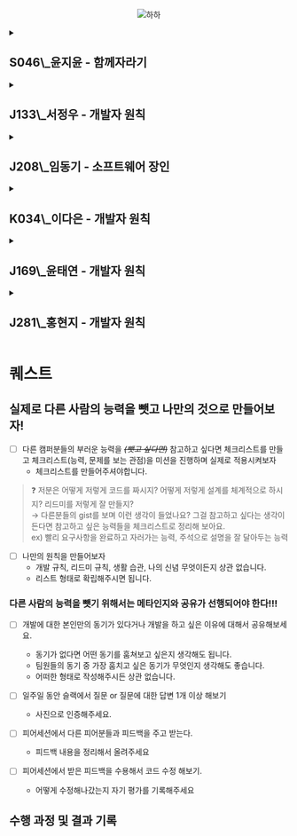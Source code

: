 <p align="center">
  <img src=https://github.com/user-attachments/assets/c8c17287-7b8d-4bbb-97a8-8289b315a40c alt="하하"/>
</p>

<details>
 <summary><h2>S046\_윤지윤 - 함께자라기</h2></summary>
<div markdown="1">
<pre>
- 인상적이었던 부분
  어떻게 하면 성장할까?
  - 자주 실패하고, 자주 피드백 받아라.
    → 어떤 부분을 개선할 수 있는지 살펴보며 현명하게 자신을 발전 시켜라
</pre>
</div>
</details>

<details>
 <summary><h2>J133\_서정우 - 개발자 원칙</h2></summary>
<div markdown="1">
<pre>
- 와닿는 내용
  - 2장 제목 - 오류를 만났을 때가 가장 성장하기 좋을 때다.
  - 오류를 만났을 때 가장 빠르게 해결하는 방법이 구글링, 스택오버플로우에서 찾아보는 게 문제해결속도는 가장 빠른 방법
    → but, 때로는 소스코드 부분에서 분석하고 스스로 해결하려고 하는 게 성장에 더 도움이 된다.
  - 오픈소스를 쓰다가 오류가 났는데, 아무도 이러한 오류에 대한 글을 못찾아서 자기가 해결하고 올리는 방식에서 오는 성취감
- 에러를 읽는 능력을 기르려고 해서 와닿았었다.
</pre>
</div>
</details>

<details>
 <summary><h2>J208\_임동기 - 소프트웨어 장인</h2></summary>
<div markdown="1">
<pre>
- 90년대에 일찍이 코딩을 시작해 자신감에 차있던 사람 → 회사에 들어가면서 겪게된 일화가 머릿말에 적혀져 있었음
  - 그당시에는 로우코드를 작성해야지만 진짜 프로그래머로 인정해주는 분위기였고, 이 사람도 그렇게 생각하는 사람
  - 일 잘하는 팀장님이 있다는 소문을 듣고 같이 일을 하게 되었는데 처음 업무를 받아 일을 하게 되었는데 모든 코드를 반박당했다고 함
    - 중요하다고 생각했던 가치관이 무너지던 순간이었음
  - 나를 좋은 코드를 짤 수 있게 인도해주는 사람이 흔치 않다는 걸 깨닫고 마인드셋을 바꿔 작업을 시작했다
⇒ 협업이랑 혼자 공부하는 건 다르다 생각함.
⇒ 일을 할 땐 다른 사람들을 고려하여 코드를 짜는 게 중요하다고 생각
- 어렵게 짜는 게 내 실력을 뽐낼 수 있다라는 문화에서 현재는 다른 사람들이 코드를 볼 수 있게 하는 게 중요해진 문화로 변하는 것처럼 변한다
</pre>
</div>
</details>

<details>
 <summary><h2>K034\_이다은 - 개발자 원칙</h2></summary>
<div markdown="1">
<pre>
- 와닿는 구절
  - 망설일 바에는 실패하자
  - 프로그래머에게 요구되는 건 100점이 아닌 80~90점짜리 프로그램을 **기한내**에 완성하는 것이다.
    - 단순히 코드를 잘 짠다고 좋은 프로그래머는 아니다 생각
  - 나만의 원칙을 찾자
    - 개발을 하다보면 선택의 순간이 많이 온다고 생각
    - `우리가 선택을 하지 못하고 고민을 하는 이유는 개발을 하는데에 있어서 원칙이 없기 때문이다`
    - 아주 사소한 것이라도 개발 안에서 나만의 원칙을 만들어야겠다고 생각
  - 제어할 수 없는 것에 의존하지 말아라
    - 프로그램 내에서 제어할 수 있는 범위내에 있는 것만 의존해라
    - 외부적인 라이브러리에 너무 의존하고 있었던 건 아닐까..?
</pre>
</div>
</details>

<details>
 <summary><h2>J169\_윤태연 - 개발자 원칙</h2></summary>
<div markdown="1">
<pre>
- 1장 제목이 덕업일치를 넘어
  - 개인적으로 개발에 재미를 가지고 있다는 동기를 가지고 있었어서 이 챕터에 흥미가 갔다.
  - 재미는 강력한 동기이긴 하지만, 방향성이 중요하다
    → 어떻게 방향을 잡아야할까? 저자도 고민이 있던 것 같아서 공감이 갔다.
  - 연대에서 많은 것을 배우고, 활동을 하고 도움을 주고 받는 활동을 하며 역량과 인식같은 것을 깨달은 것이 있다고 하셨음
    → 나도 재미를 추구하면서도 방향성을 사람들을 도와주는 것으로 잡아보자(재미에 대한 동기에 대한 방향성을 잃지 않은 채로)
</pre>
</div>
</details>

<details>
 <summary><h2>J281\_홍현지 - 개발자 원칙</h2></summary>
<div markdown="1">
<pre>
- 프로그래머라고 프로그래밍만 잘해선 안됨
  - 여러 사람들에게 설명하고, 협상하고, 계획도 세워야함
  - 난관을 해치고 목표를 달성하며 이를 위해 여러 결정도 스스로 내려야함
- 적정 기술 선택
  - www 배포 이후 고수준 언어와 웹을 만드는 프레임워크가 발달되었음
  - 80년대는 진짜 프로그래머라 부르는 하드웨어를 로우언어에서 정밀하게 제어하는 프로그래머를 치켜세워주고 고수준 언어 사용을 하는 프로그래머는 폄하되었다고함
    - 어떤 언어의 사용자라던가 자신만의 기준에서벗어난다고 이러게 폄하하진 않는지 체크
    - 여기서 말하는 진짜 프로그래머는 기술의 선택이 쉽게 바뀌진 않는듯? 고수준이 오히려 휙휙 바뀌니
  - 기술 수용 생애주기라는 모델이 있는데, 선각 수용자에서 전기 다수로 넘어가지 못하는 기술들이 많다고 한다. 이 사이을 좁고 깊은 협곡이란 의미로 캐즘이라 한다.
    - 웹을 수용하기로 한 이후부터 진짜 프로그래머를 추구하던 자세를 버리고 기술 선택의 기준을 캐즘 이전의 기술은 실무에서 사용x
    - 여러 새 기술을 맛보거나 학습해도 실무에 사용할 땐 엄격하게 저 기술 수용 생애 주기를 적용함
      - 중요하다고 생각. 실제로 떠오른다고 하는 기술들이 있다 해도 그게 금방 사그라질지, 계속 디벨롭될지 아무도 모름.
        (그렇다고 내가 디벨롭을 시킬 순 없으니)
- 동기를 벡터로 생각하다니..
  - 단순히 내가 일하는 동기만을 갖고 있는 게 중요하지 않음.
  - 스스로의 성과외 목표가 일치해가고 있는지, 끊임없이 자기 혁신을 추구하며 불안전해야한다는 말에 맞게 행동해야한다.
  - 스스로의 동기, 그리고 기대되는 성과를 이루어내는 과정에서 성장하는 것 같다.
</pre>
</div>
</details>

# 퀘스트

## 실제로 다른 사람의 능력을 뺏고 나만의 것으로 만들어보자!

- [ ] 다른 캠퍼분들의 부러운 능력을 _~~(뺏고 싶다면)~~_ 참고하고 싶다면 체크리스트를 만들고 체크리스트(능력, 문제를 보는 관점)을 미션을 진행하며 실제로 적용시켜보자
  - 체크리스트를 만들어주셔야합니다.

> ❓ 저분은 어떻게 저렇게 코드를 짜시지? 어떻게 저렇게 설계를 체계적으로 하시지? 리드미를 저렇게 잘 만들지?<br />
> → 다른분들의 gist를 보며 이런 생각이 들었나요? 그걸 참고하고 싶다는 생각이 든다면 참고하고 싶은 능력들을 체크리스트로 정리해 보아요.<br />
> ex) 빨리 요구사항을 완료하고 자러가는 능력, 주석으로 설명을 잘 달아두는 능력

- [ ] 나만의 원칙을 만들어보자
  - 개발 규칙, 리드미 규칙, 생활 습관, 나의 신념 무엇이든지 상관 없습니다.
  - 리스트 형태로 확립해주시면 됩니다.

### 다른 사람의 능력을 뺏기 위해서는 메타인지와 공유가 선행되어야 한다!!!

- [ ] 개발에 대한 본인만의 동기가 있다거나 개발을 하고 싶은 이유에 대해서 공유해보세요.

  - 동기가 없다면 어떤 동기를 훔쳐보고 싶은지 생각해도 됩니다.
  - 팀원들의 동기 중 가장 훔치고 싶은 동기가 무엇인지 생각해도 좋습니다.
  - 어떠한 형태로 작성해주시든 상관 없습니다.

- [ ] 일주일 동안 슬랙에서 질문 or 질문에 대한 답변 1개 이상 해보기

  - 사진으로 인증해주세요.

- [ ] 피어세션에서 다른 피어분들과 피드백을 주고 받는다.

  - 피드백 내용을 정리해서 올려주세요

- [ ] 피어세션에서 받은 피드백을 수용해서 코드 수정 해보기.
  - 어떻게 수정해나갔는지 자기 평가를 기록해주세요

## 수행 과정 및 결과 기록
